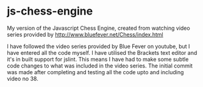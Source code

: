 # js-chess-engine
My version of the Javascript Chess Engine, created from watching video series provided by http://www.bluefever.net/Chess/index.html

I have followed the video series provided by Blue Fever on youtube, but I have entered all the code myself.
I have utilised the Brackets text editor and it's in built support for jslint. This means I have had to make some subtle code changes to what was included in the video series.
The initial commit was made after completing and testing all the code upto and including video no 38.
